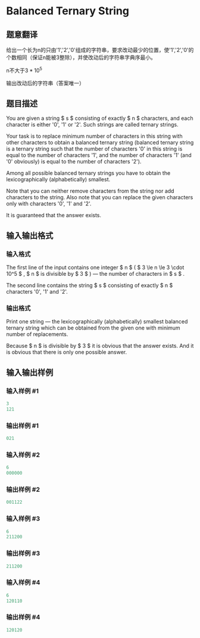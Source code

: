 # Balanced Ternary String

## 题意翻译

给出一个长为n的只由'1','2','0'组成的字符串，要求改动最少的位置，使'1','2','0'的个数相同（保证n能被3整除），并使改动后的字符串字典序最小。

n不大于$3*10^5$

输出改动后的字符串（答案唯一）

## 题目描述

You are given a string $ s $ consisting of exactly $ n $ characters, and each character is either '0', '1' or '2'. Such strings are called ternary strings.

Your task is to replace minimum number of characters in this string with other characters to obtain a balanced ternary string (balanced ternary string is a ternary string such that the number of characters '0' in this string is equal to the number of characters '1', and the number of characters '1' (and '0' obviously) is equal to the number of characters '2').

Among all possible balanced ternary strings you have to obtain the lexicographically (alphabetically) smallest.

Note that you can neither remove characters from the string nor add characters to the string. Also note that you can replace the given characters only with characters '0', '1' and '2'.

It is guaranteed that the answer exists.

## 输入输出格式

### 输入格式

The first line of the input contains one integer $ n $ ( $ 3 \le n \le 3 \cdot 10^5 $ , $ n $ is divisible by $ 3 $ ) — the number of characters in $ s $ .

The second line contains the string $ s $ consisting of exactly $ n $ characters '0', '1' and '2'.

### 输出格式

Print one string — the lexicographically (alphabetically) smallest balanced ternary string which can be obtained from the given one with minimum number of replacements.

Because $ n $ is divisible by $ 3 $ it is obvious that the answer exists. And it is obvious that there is only one possible answer.

## 输入输出样例

### 输入样例 #1

```cpp
3
121

```
### 输出样例 #1

```cpp
021

```
### 输入样例 #2

```cpp
6
000000

```
### 输出样例 #2

```cpp
001122

```
### 输入样例 #3

```cpp
6
211200

```
### 输出样例 #3

```cpp
211200

```
### 输入样例 #4

```cpp
6
120110

```
### 输出样例 #4

```cpp
120120

```
